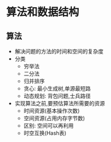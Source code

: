 # 算法和数据结构
## 算法
- 解决问题的方法的时间和空间的复杂度
- 分类
    - 穷举法
    - 二分法
    - 归并排序
    - 贪心: 最小生成树,单源最短路
    - 动态规划: 背包问题,士兵路径
- 实现算法之前,要预估算法所需要的资源
    - 时间资源(基本操作次数)
    - 空间资源(占用内存字节数)
    - 区别: 空间可以再利用
    - 时空互换(Hash表)